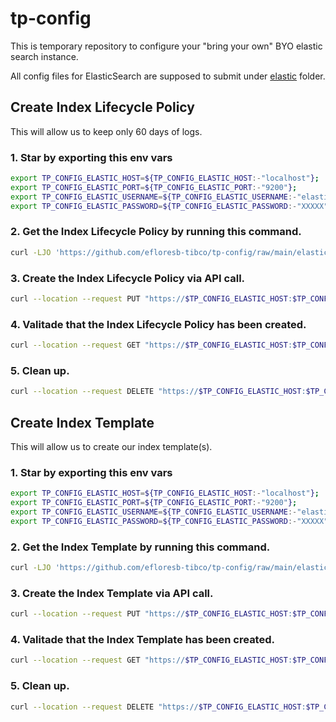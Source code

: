 # tp-config
This is temporary repository to configure your "bring your own" BYO elastic search instance.

All config files for ElasticSearch are supposed to submit under [elastic](https://github.com/efloresb-tibco/tp-config/raw/main/elastic) folder.

## Create Index Lifecycle Policy
This will allow us to keep only 60 days of logs.

### 1. Star by exporting this env vars
```bash
export TP_CONFIG_ELASTIC_HOST=${TP_CONFIG_ELASTIC_HOST:-"localhost"};
export TP_CONFIG_ELASTIC_PORT=${TP_CONFIG_ELASTIC_PORT:-"9200"};
export TP_CONFIG_ELASTIC_USERNAME=${TP_CONFIG_ELASTIC_USERNAME:-"elastic"};
export TP_CONFIG_ELASTIC_PASSWORD=${TP_CONFIG_ELASTIC_PASSWORD:-"XXXXX"};
```

### 2. Get the Index Lifecycle Policy by running this command.
```bash
curl -LJO 'https://github.com/efloresb-tibco/tp-config/raw/main/elastic/index-tp-lifecycle.json' -o index-tp-lifecycle.json
```

### 3. Create the Index Lifecycle Policy via API call.
```bash
curl --location --request PUT "https://$TP_CONFIG_ELASTIC_HOST:$TP_CONFIG_ELASTIC_PORT/_ilm/policy/dp-config-es-user-index-60d-lifecycle-policy" -u "$TP_CONFIG_ELASTIC_USERNAME:$TP_CONFIG_ELASTIC_PASSWORD" -H 'Content-Type: application/json' --data "@index-tp-lifecycle.json"
```

### 4. Valitade that the Index Lifecycle Policy has been created.
```bash
curl --location --request GET "https://$TP_CONFIG_ELASTIC_HOST:$TP_CONFIG_ELASTIC_PORT/_ilm/policy/dp-config-es-user-index-60d-lifecycle-policy" -u "$TP_CONFIG_ELASTIC_USERNAME:$TP_CONFIG_ELASTIC_PASSWORD" | jq
```
### 5. Clean up.
```bash
curl --location --request DELETE "https://$TP_CONFIG_ELASTIC_HOST:$TP_CONFIG_ELASTIC_PORT/_ilm/policy/dp-config-es-user-index-60d-lifecycle-policy" -u "$TP_CONFIG_ELASTIC_USERNAME:$TP_CONFIG_ELASTIC_PASSWORD"
```

## Create Index Template
This will allow us to create our index template(s).

### 1. Star by exporting this env vars
```bash
export TP_CONFIG_ELASTIC_HOST=${TP_CONFIG_ELASTIC_HOST:-"localhost"};
export TP_CONFIG_ELASTIC_PORT=${TP_CONFIG_ELASTIC_PORT:-"9200"};
export TP_CONFIG_ELASTIC_USERNAME=${TP_CONFIG_ELASTIC_USERNAME:-"elastic"};
export TP_CONFIG_ELASTIC_PASSWORD=${TP_CONFIG_ELASTIC_PASSWORD:-"XXXXX"};
```

### 2. Get the Index Template by running this command.
```bash
curl -LJO 'https://github.com/efloresb-tibco/tp-config/raw/main/elastic/index-tp-bwce-apps.json' -o index-tp-bwce-apps.json
```

### 3. Create the Index Template via API call.
```bash
curl --location --request PUT "https://$TP_CONFIG_ELASTIC_HOST:$TP_CONFIG_ELASTIC_PORT/_index_template/dp-config-es" -u "$TP_CONFIG_ELASTIC_USERNAME:$TP_CONFIG_ELASTIC_PASSWORD" -H 'Content-Type: application/json' --data "@index-tp-bwce-apps.json"
```

### 4. Valitade that the Index Template has been created.
```bash
curl --location --request GET "https://$TP_CONFIG_ELASTIC_HOST:$TP_CONFIG_ELASTIC_PORT/_index_template/dp-config-es" -u "$TP_CONFIG_ELASTIC_USERNAME:$TP_CONFIG_ELASTIC_PASSWORD" | jq
```
### 5. Clean up.
```bash
curl --location --request DELETE "https://$TP_CONFIG_ELASTIC_HOST:$TP_CONFIG_ELASTIC_PORT/_index_template/dp-config-es" -u "$TP_CONFIG_ELASTIC_USERNAME:$TP_CONFIG_ELASTIC_PASSWORD"
